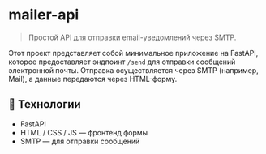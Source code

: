 # mailer-api

> Простой API для отправки email-уведомлений через SMTP.

Этот проект представляет собой минимальное приложение на FastAPI, которое предоставляет эндпоинт `/send` для отправки сообщений электронной почты. Отправка осуществляется через SMTP (например, Mail), а данные передаются через HTML-форму.

## 🚀 Технологии

- FastAPI
- HTML / CSS / JS — фронтенд формы
- SMTP — для отправки сообщений
